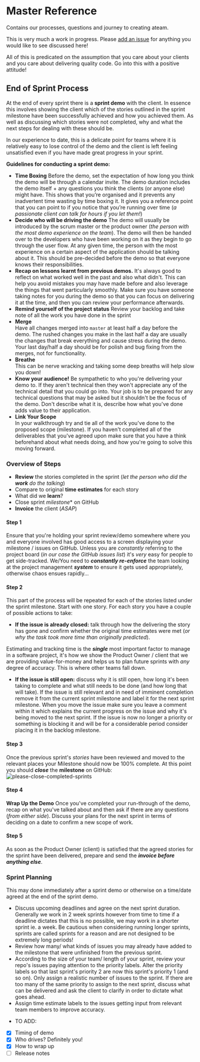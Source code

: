 # Master Reference

Contains our processes, questions and journey to creating ateam.

This is very much a work in progress. Please [add an issue](https://github.com/dwyl/ateam-master-reference/issues) for anything you would like to see discussed here!

All of this is predicated on the assumption that you care about your clients and you care about delivering quality code. Go into this with a positive attitude!

## End of Sprint Process

At the end of every sprint there is a **sprint demo** with the client. In essence this involves showing the client which of the stories outlined in the sprint milestone have been successfully achieved and how you achieved them. As well as discussing which stories were not completed, why and what the next steps for dealing with these should be.

In our experience to date, this is a delicate point for teams where it is relatively easy to lose control of the demo and the client is left feeling unsatisfied even if you have made great progress in your sprint.

**Guidelines for conducting a sprint demo:**
+ **Time Boxing**
Before the demo, set the expectation of how long you think the demo will be through a calendar invite. The demo duration includes the demo itself + any questions you think the clients (or anyone else) might have. This shows that you’re organised and it prevents any inadvertent time wasting by time boxing it. It gives you a reference point that you can point to if you notice that you’re running over time (_a passionate client can talk for hours if you let them!_)
+ **Decide who will be driving the demo**
The demo will usually be introduced by the scrum master or the product owner (_the person with the most demo experience on the team_). The demo will then be handed over to the developers who have been working on it as they begin to go through the user flow. At any given time, the person with the most experience on a certain aspect of the application should be talking about it. This should be pre-decided before the demo so that everyone knows their responsibilities.
+ **Recap on lessons learnt from previous demos.**
It's always good to reflect on what worked well in the past and also what didn't. This can help you avoid mistakes you may have made before and also leverage the things that went particularly smoothly. Make sure you have someone taking notes for you during the demo so that you can focus on delivering it at the time, and then you can review your performance afterwards.
+ **Remind yourself of the project status**
Review your backlog and take note of all the work you have done in the sprint
+ **Merge**  
Have all changes merged into `master` at least half a day before the demo. The rushed changes you make in the last half a day are usually the changes that break everything and cause stress during the demo. Your last day/half a day should be for polish and bug fixing from the merges, not for functionality.
+ **Breathe**  
This can be nerve wracking and taking some deep breaths will help slow you down!  
+ **Know your audience!**
Be sympathetic to who you're delivering your demo to. If they aren't technical then they won't appreciate any of the technical detail that you could go into. Your job is to be prepared for any technical questions that may be asked but it shouldn't be the focus of the demo. Don't describe what it is, describe how what you've done adds value to their application.
+ **Link Your Scope**  
In your walkthrough try and tie all of the work you've done to the proposed scope (milestone). If you haven't completed all of the deliverables that you've agreed upon make sure that you have a think beforehand about what needs doing, and how you're going to solve this moving forward.

### Overview of Steps
+ **Review** the stories completed in the sprint (*let the person who did the* ***work*** *do the talking*)
+ Compare to original **time estimates** for each story
+ What did we **learn**?
+ Close sprint *milestone** on GitHub
+ **Invoice** the client (*ASAP*)

<!-- **Context**
Start the demo by providing some context such as what the aim of the sprint was and what you'll be demonstrating. The purpose here is two-fold; it sets up the demo but ***more importantly*** it allows attendees time to gently have a little time to switch their attention away from their previous tasks (or meeting they have just come from), slow down and focus on the task at hand. If the demo isn't going to look like what the client was expecting, ensure that you explain this before you start so that they have a bit of time to digest why this is the case (***reduce the shock factor***) and what you're going to do about it.
+ **Walkthrough**  
Walk through the proposed demo, paying close attention to:
+ Picking up on any small niggles the client may notice
+ Can you preempt the client bringing it up by proposing a solution as you're doing the demo?
+ Are there things you're actually still not 100% sure are working the way the client intends? Ask the questions during the demo so they know you're looking out for their needs
+ All of the work that has been done so that you can point it out during the demo (especially if additional work has been done that wasn't originally expected) -->

#### Step 1
Ensure that you're holding your sprint review/demo somewhere where you and everyone involved has good access to a screen displaying your milestone / issues on GitHub.
Unless you are *constantly* referring to the project board (*in our case the GitHub issues list*) it's *very* easy for people to get side-tracked. We/You need to ***constantly re-enforce*** the team looking at the project management ***system*** to ensure it gets used appropriately, otherwise chaos ensues rapidly...

#### Step 2
This part of the process will be repeated for each of the stories listed under the sprint milestone. Start with one story. For each story you have a couple of possible actions to take:
- **If the issue is already closed:** talk through how the delivering the story has gone and
confirm whether the original time estimates were met (*or why the task took more time than originally predicted*).

Estimating and tracking time is the ***single*** most important factor to manage in a software project, it's how we show the Product Owner / client that we are providing value-for-money and helps us to plan future sprints with *any* degree of accuracy. This is where other teams fall down.

- **If the issue is still open:** discuss why it is still open, how long it's been taking to complete and what still needs to be done (and how long that will take). If the issue is still relevant and in need of imminent completion remove it from the current sprint milestone and label it for the next sprint milestone. When you move the issue make sure you leave a comment within it which explains the current progress on the issue and why it's being moved to the next sprint. If the issue is now no longer a priority or something is blocking it and will be for a considerable period consider placing it in the backlog milestone.

#### Step 3

Once the previous sprint's *stories* have been reviewed and moved to the relevant places your Milestone should now be 100% complete. At this point you should ***close*** the **milestone** on GitHub:
![please-close-completed-sprints](https://cloud.githubusercontent.com/assets/194400/11141396/dd7dcafa-89dc-11e5-9b08-014af837a38a.png)

#### Step 4
**Wrap Up the Demo**
Once you've completed your run-through of the demo, recap on what you've talked about and then ask if there are any questions (_from either side_). Discuss your plans for the next sprint in terms of deciding on a date to confirm a new scope of work.

#### Step 5
As soon as the Product Owner (client) is satisfied that the agreed stories for the sprint have been delivered, prepare and send the ***invoice before anything else***.

### Sprint Planning
This may done immediately after a sprint demo or otherwise on a time/date agreed at the end of the sprint demo.
- Discuss upcoming deadlines and agree on the next sprint duration. Generally we work in 2 week sprints however from time to time if a deadline dictates that this is no possible, we may work in a shorter sprint ie. a week. Be cautious when considering running longer sprints, sprints are called sprints for a reason and are not designed to be extremely long periods!
- Review how many/ what kinds of issues you may already have added to the milestone that were unfinished from the previous sprint.
- According to the size of your team/ length of your sprint, review your repo's issues paying attention to the priority labels. Alter the priority labels so that last sprint's priority 2 are now this sprint's priority 1 (and so on). Only assign a realistic number of issues to the sprint. If there are too many of the same priority to assign to the next sprint, discuss what can be delivered and ask the client to clarify in order to dictate what goes ahead.
- Assign time estimate labels to the issues getting input from relevant team members to improve accuracy.

+ TO ADD:
+ [x] Timing of demo
+ [x] Who drives? Definitely you!
+ [x] How to wrap up
+ [ ] Release notes
